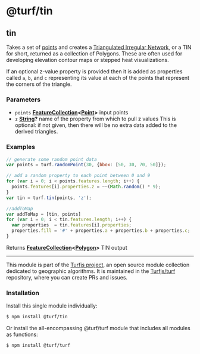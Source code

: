# @turf/tin

<!-- Generated by documentation.js. Update this documentation by updating the source code. -->

## tin

Takes a set of [points][1] and creates a
[Triangulated Irregular Network][2],
or a TIN for short, returned as a collection of Polygons. These are often used
for developing elevation contour maps or stepped heat visualizations.

If an optional z-value property is provided then it is added as properties called `a`, `b`,
and `c` representing its value at each of the points that represent the corners of the
triangle.

### Parameters

*   `points` **[FeatureCollection][3]<[Point][4]>** input points
*   `z` **[String][5]?** name of the property from which to pull z values
    This is optional: if not given, then there will be no extra data added to the derived triangles.

### Examples

```javascript
// generate some random point data
var points = turf.randomPoint(30, {bbox: [50, 30, 70, 50]});

// add a random property to each point between 0 and 9
for (var i = 0; i < points.features.length; i++) {
  points.features[i].properties.z = ~~(Math.random() * 9);
}
var tin = turf.tin(points, 'z');

//addToMap
var addToMap = [tin, points]
for (var i = 0; i < tin.features.length; i++) {
  var properties  = tin.features[i].properties;
  properties.fill = '#' + properties.a + properties.b + properties.c;
}
```

Returns **[FeatureCollection][3]<[Polygon][6]>** TIN output

[1]: https://tools.ietf.org/html/rfc7946#section-3.1.2

[2]: http://en.wikipedia.org/wiki/Triangulated_irregular_network

[3]: https://tools.ietf.org/html/rfc7946#section-3.3

[4]: https://tools.ietf.org/html/rfc7946#section-3.1.2

[5]: https://developer.mozilla.org/docs/Web/JavaScript/Reference/Global_Objects/String

[6]: https://tools.ietf.org/html/rfc7946#section-3.1.6

<!-- This file is automatically generated. Please don't edit it directly. If you find an error, edit the source file of the module in question (likely index.js or index.ts), and re-run "yarn docs" from the root of the turf project. -->

---

This module is part of the [Turfjs project](https://turfjs.org/), an open source module collection dedicated to geographic algorithms. It is maintained in the [Turfjs/turf](https://github.com/Turfjs/turf) repository, where you can create PRs and issues.

### Installation

Install this single module individually:

```sh
$ npm install @turf/tin
```

Or install the all-encompassing @turf/turf module that includes all modules as functions:

```sh
$ npm install @turf/turf
```
